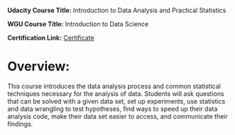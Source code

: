 **Udacity Course Title:** Introduction to Data Analysis and Practical Statistics

**WGU Course Title:** Introduction to Data Science

**Certification Link:** [Certificate](confirm.udacity.com/PSDYE4AS)

# Overview:
This course introduces the data analysis process and common statistical techniques necessary for the analysis of data. Students will ask questions that can be solved with a given data set, set up experiments, use statistics and data wrangling to test hypotheses, find ways to speed up their data analysis code, make their data set easier to access, and communicate their findings.
